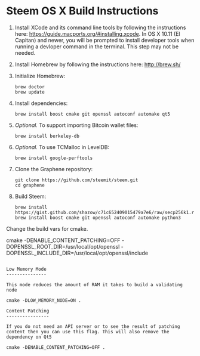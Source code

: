 Steem OS X Build Instructions
===============================

1. Install XCode and its command line tools by following the instructions here: https://guide.macports.org/#installing.xcode. 
   In OS X 10.11 (El Capitan) and newer, you will be prompted to install developer tools when running a devloper command in the terminal. This step may not be needed.


2. Install Homebrew by following the instructions here: http://brew.sh/

3. Initialize Homebrew:
   ```
   brew doctor
   brew update
   ```

4. Install dependencies:
   ```
   brew install boost cmake git openssl autoconf automake qt5
   ```

5. *Optional.* To support importing Bitcoin wallet files:
   ```
   brew install berkeley-db
   ```

6. *Optional.* To use TCMalloc in LevelDB:
   ```
   brew install google-perftools
   ```

7. Clone the Graphene repository:
   ```
   git clone https://github.com/steemit/steem.git
   cd graphene
   ```

8. Build Steem:
   ```
   brew install https://gist.github.com/shazow/c71c652409015479a7e6/raw/secp256k1.rb
   brew install boost cmake git openssl autoconf automake python3

Change the build vars for cmake.

cmake -DENABLE_CONTENT_PATCHING=OFF -DOPENSSL_ROOT_DIR=/usr/local/opt/openssl -DOPENSSL_INCLUDE_DIR=/usr/local/opt/openssl/include
   ```

Low Memory Mode
---------------

This mode reduces the amount of RAM it takes to build a validating node

cmake -DLOW_MEMORY_NODE=ON .

Content Patching
----------------

If you do not need an API server or to see the result of patching content then you can use this flag. This will also remove the dependency on Qt5

cmake -DENABLE_CONTENT_PATCHING=OFF .
